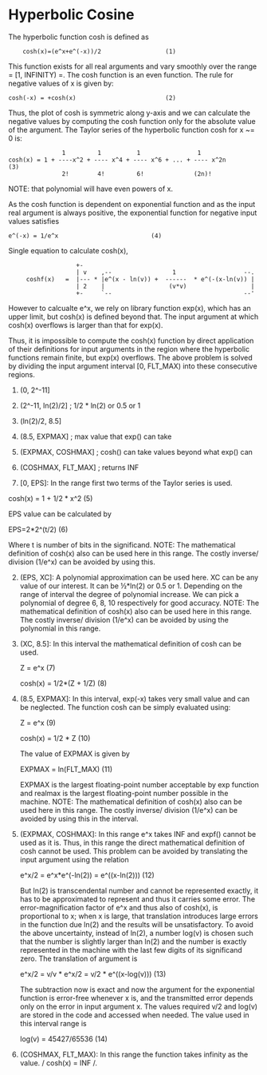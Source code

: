 
Hyperbolic Cosine 
=================

The hyperbolic function cosh is defined as
    
        cosh(x)=(e^x+e^(-x))/2                  (1)

This function exists for all real arguments and vary smoothly over the range =
[1, INFINITY) =. The cosh function is an even function. The rule for negative
values of x is given by:
    
    cosh(-x) = +cosh(x)                         (2)
      
Thus, the plot of cosh is symmetric along y-axis and we can calculate the
negative values by computing the cosh function only for the absolute value of
the argument. The Taylor series of the hyperbolic function cosh for x ~= 0 is:

                   1         1          1                1
    cosh(x) = 1 + ----x^2 + ---- x^4 + ---- x^6 + ... + ---- x^2n         (3) 
                   2!        4!         6!              (2n)!
              
NOTE: that polynomial will have even powers of x. 

As the cosh function is dependent on exponential function and as the input real
argument is always positive, the exponential function for negative input
values satisfies

    e^(-x) = 1/e^x                          (4) 


Single equation to calculate cosh(x),

                       +-
                       | v    ,--                 1                   --.
         coshf(x)   =  |--- * |e^(x - ln(v)) +  ------  * e^(-(x-ln(v)) |
                       | 2    |                  (v*v)                  |
                       +-     `--                                     --'

However to calcualte e^x, we rely on library function exp(x), which has an upper
limit, but cosh(x) is defined beyond that. The input argument at which cosh(x)
overflows is larger than that for exp(x).
    
Thus, it is impossible to compute the cosh(x) function by direct application of
their definitions for input arguments in the region where the hyperbolic
functions remain finite, but exp(x) overflows. The above problem is solved by
dividing the input argument interval [0, FLT_MAX) into these consecutive regions.


 1. (0, 2^-11]
 2. (2^-11, ln(2)/2]    ; 1/2 * ln(2) or 0.5 or 1
 3. (ln(2)/2, 8.5]
 4. (8.5, EXPMAX]      ; max value that exp() can take
 5. (EXPMAX, COSHMAX]  ; cosh() can take values beyond what exp() can
 6. (COSHMAX, FLT_MAX] ; returns INF

 1. [0, EPS]: In the range first two terms of the Taylor series is used.

   cosh(x) = 1 + 1/2 * x^2                   (5) 
   
   EPS value can be calculated by 
   
   EPS=2*2^(t/2)                             (6)
   
   Where t is number of bits in the significand. NOTE: The mathematical
   definition of cosh(x) also can be used here in this range. The costly
   inverse/ division (1/e^x) can be avoided by using this.
      
 2. (EPS, XC]: A polynomial approximation can be used here. XC can be any value
   of our interest. It can be ½*ln(2) or 0.5 or 1. Depending on the range of
   interval the degree of polynomial increase. We can pick a polynomial of
   degree 6, 8, 10 respectively for good accuracy. NOTE: The mathematical
   definition of cosh(x) also can be used here in this range. The costly
   inverse/ division (1/e^x) can be avoided by using the polynomial in this
   range.

 3. (XC, 8.5]: In this interval the mathematical definition of cosh can be used. 

    Z = e^x                               (7) 
    
    cosh(x) = 1/2*(Z + 1/Z)               (8)
      
 4. (8.5, EXPMAX]: In this interval, exp(-x) takes very small value and can be
      neglected. The function cosh can be simply evaluated using: 
      
      Z = e^x                              (9)
      
      cosh(x) = 1/2 * Z                    (10) 
      
      The value of EXPMAX is given by 
      
      EXPMAX = ln(FLT_MAX)                 (11)
      
      EXPMAX is the largest floating-point number acceptable by exp function and
      realmax is the largest floating-point number possible in the machine.
      NOTE: The mathematical definition of cosh(x) also can be used here in this
      range. The costly inverse/ division (1/e^x) can be avoided by using
      this in the interval.
      
 5. (EXPMAX, COSHMAX]: In this range e^x takes INF and expf() cannot be used as it is.
    Thus, in this range the direct mathematical definition of cosh cannot be used.
    This problem can be avoided by translating the input argument using the relation

    e^x/2 = e^x*e^(-ln(2)) = e^((x-ln(2)))            (12) 
    
    But ln(2) is transcendental number and cannot be represented exactly, it
    has to be approximated to represent and thus it carries some error. The
    error-magnification factor of e^x and thus also of cosh(x), is proportional
    to x; when x is large, that translation introduces large errors in the function
    due ln(2) and the results will be unsatisfactory. To avoid the above
    uncertainty, instead of ln(2), a number log(v) is chosen such that the number
    is slightly larger than ln(2) and the number is exactly represented in the
    machine with the last few digits of its significand zero. The translation of
    argument is 
    
    e^x/2 = v/v * e^x/2 = v/2 * e^((x-log(v)))            (13) 
    
    The subtraction now is exact and now the argument for the exponential
    function is error-free whenever x is, and the transmitted error depends only on
    the error in input argument x. The values required v/2 and log(v) are stored in
    the code and accessed when needed. The value used in this interval range is

    log(v) = 45427/65536                                  (14)

 6. (COSHMAX, FLT_MAX): In this range the function takes infinity as the value. 
        / cosh(x) = INF /. 


